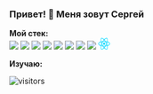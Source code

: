 ### Привет! 👋 Меня зовут Сергей

**Мой стек:**  
<code><img height="20" src="https://cdn.jsdelivr.net/npm/simple-icons@3.12.2/icons/html5.svg"></code>
<code><img height="20" src="https://cdn.jsdelivr.net/npm/simple-icons@3.12.2/icons/css3.svg"></code>
<code><img height="20" src="https://cdn.jsdelivr.net/npm/simple-icons@3.12.2/icons/javascript.svg"></code>
<code><img height="20" src="https://cdn.jsdelivr.net/npm/simple-icons@4.16.0/icons/git.svg"></code>
<code><img height="20" src="https://cdn.jsdelivr.net/npm/simple-icons@4.16.0/icons/react.svg"></code>
<code><img height="20" src="https://cdn.jsdelivr.net/npm/simple-icons@4.16.0/icons/webstorm.svg"></code>
<code><img height="20" src="https://cdn.jsdelivr.net/npm/simple-icons@4.16.0/icons/npm.svg"></code>
<code><img height="20" src="https://cdn.jsdelivr.net/npm/simple-icons@4.16.0/icons/mongodb.svg"></code>
<code><img height="21" width="21" src="./icons/react.svg"></code>


**Изучаю:**

<p><img src="https://visitor-badge.glitch.me/badge?page_id=DelightVLG.DelightVLG" alt="visitors"></p>


<!--
**DelightVLG/DelightVLG** is a ✨ _special_ ✨ repository because its `README.md` (this file) appears on your GitHub profile.

Here are some ideas to get you started:

- 🔭 I’m currently working on ...
- 🌱 I’m currently learning ...
- 👯 I’m looking to collaborate on ...
- 🤔 I’m looking for help with ...
- 💬 Ask me about ...
- 📫 How to reach me: ...
- 😄 Pronouns: ...
- ⚡ Fun fact: ...
-->
